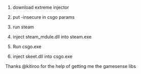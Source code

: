 1. download extreme injector

2. put -insecure in csgo params

3. run steam

4. inject steam_mdule.dll into steam.exe

5. Run csgo.exe

6. inject skeet.dll into csgo.exe

Thanks @kitiroo for the help of getting me the gamesense libs 
